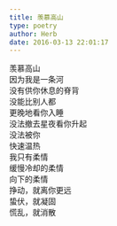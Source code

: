 ```yaml
---  
title: 羡慕高山  
type: poetry  
author: Herb  
date: 2016-03-13 22:01:17    
---  
```

羡慕高山  
因为我是一条河    
没有供你休息的脊背  
没能比别人都  
更晚地看你入睡    
没法撤去星夜看你升起  
没法被你  
快速温热    
我只有柔情  
缓慢冷却的柔情  
向下的柔情    
挣动，就离你更远  
蛰伏，就凝固  
慌乱，就消散
